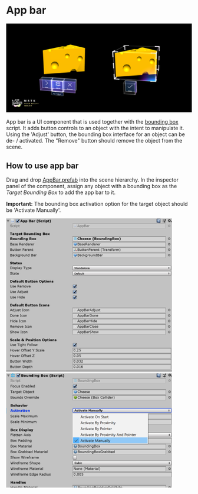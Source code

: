 # App bar #

![App bar](../Documentation/Images/AppBar/MRTK_AppBar_Main.png)

App bar is a UI component that is used together with the [bounding box](README_BoundingBox.md) script. It adds button controls to an object with the intent to manipulate it. Using the 'Adjust' button, the bounding box interface for an object can be de- / activated. The "Remove" button should remove the object from the scene.

## How to use app bar ##

Drag and drop [AppBar.prefab](https://github.com/Microsoft/MixedRealityToolkit-Unity/blob/mrtk_release/Assets/MixedRealityToolkit.SDK/Features/UX/Prefabs/AppBar/AppBar.prefab) into the scene hierarchy. In the inspector panel of the component, assign any object with a bounding box as the *Target Bounding Box* to add the app bar to it.

**Important:** The bounding box activation option for the target object should be 'Activate Manually'.

<img src="../Documentation/Images/AppBar/MRTK_AppBar_Setup1.png" width="450">

<img src="../Documentation/Images/AppBar/MRTK_AppBar_Setup2.png" width="450">
